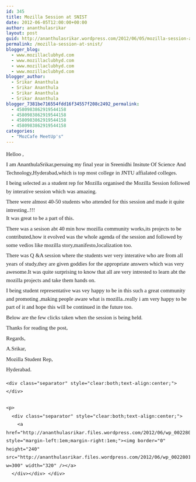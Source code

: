 ```yaml
---
id: 345
title: Mozilla Session at SNIST
date: 2012-06-05T12:00:00+00:00
author: ananthulasrikar
layout: post
guid: http://ananthulasrikar.wordpress.com/2012/06/05/mozilla-session-at-snist/
permalink: /mozilla-session-at-snist/
blogger_blog:
  - www.mozillaclubhyd.com
  - www.mozillaclubhyd.com
  - www.mozillaclubhyd.com
  - www.mozillaclubhyd.com
blogger_author:
  - Srikar Ananthula
  - Srikar Ananthula
  - Srikar Ananthula
  - Srikar Ananthula
blogger_7381be716554fdd16f34557f208c2492_permalink:
  - 4580983862919544158
  - 4580983862919544158
  - 4580983862919544158
  - 4580983862919544158
categories:
  - "MozCafe MeetUp's"
---
```

<div dir="ltr" style="text-align:left;">
  <div style="font-family:Georgia, 'Palatino Linotype', 'Book Antiqua', 'URW Palladio L', Baskerville, Meiryo, 'Hiragino Mincho Pro', 'MS PMincho', serif;font-size:15px;line-height:22.5px;margin-bottom:6px;margin-top:6px;padding:0;">
    Helloo ,
  </div>
  
  <div style="font-family:Georgia, 'Palatino Linotype', 'Book Antiqua', 'URW Palladio L', Baskerville, Meiryo, 'Hiragino Mincho Pro', 'MS PMincho', serif;font-size:15px;line-height:22.5px;margin-bottom:6px;margin-top:6px;padding:0;">
    I am AnanthulaSrikar,persuing my final year in Sreenidhi Insitute Of Science And Technology,Hyderabad,which is top most college in JNTU affialated colleges.
  </div>
  
  <div style="font-family:Georgia, 'Palatino Linotype', 'Book Antiqua', 'URW Palladio L', Baskerville, Meiryo, 'Hiragino Mincho Pro', 'MS PMincho', serif;font-size:15px;line-height:22.5px;margin-bottom:6px;margin-top:6px;padding:0;">
    I being selected as a student rep for Mozilla organised the Mozilla Session followed by interative session which was amazing.
  </div>
  
  <div style="font-family:Georgia, 'Palatino Linotype', 'Book Antiqua', 'URW Palladio L', Baskerville, Meiryo, 'Hiragino Mincho Pro', 'MS PMincho', serif;font-size:15px;line-height:22.5px;margin-bottom:6px;margin-top:6px;padding:0;">
    There were almost 40-50 students who attended for this session and made it quite intresting..!!!<br />It was great to be a part of this.
  </div>
  
  <div style="font-family:Georgia, 'Palatino Linotype', 'Book Antiqua', 'URW Palladio L', Baskerville, Meiryo, 'Hiragino Mincho Pro', 'MS PMincho', serif;font-size:15px;line-height:22.5px;margin-bottom:6px;margin-top:6px;padding:0;">
    There was a sesison abt 40 min how mozilla community works,its projects to be contributed,how it evolved was the whole agenda of the session and followed by some vedios like mozilla story,manifesto,localization too.
  </div>
  
  <div style="font-family:Georgia, 'Palatino Linotype', 'Book Antiqua', 'URW Palladio L', Baskerville, Meiryo, 'Hiragino Mincho Pro', 'MS PMincho', serif;font-size:15px;line-height:22.5px;margin-bottom:6px;margin-top:6px;padding:0;">
    There was Q &A session where the students wer very interative who are from all years of study,they are given goddies for the appropriate answers which was very awesome.It was quite surprising to know that all are very intrested to learn abt the mozilla projects and take them hands on.
  </div>
  
  <div style="font-family:Georgia, 'Palatino Linotype', 'Book Antiqua', 'URW Palladio L', Baskerville, Meiryo, 'Hiragino Mincho Pro', 'MS PMincho', serif;font-size:15px;line-height:22.5px;margin-bottom:6px;margin-top:6px;padding:0;">
    I being student representative was vey happy to be in this such a great community and promoting ,making people aware what is mozilla..really i am very happy to be part of it and hope this will be continued in the future too.
  </div>
  
  <div style="font-family:Georgia, 'Palatino Linotype', 'Book Antiqua', 'URW Palladio L', Baskerville, Meiryo, 'Hiragino Mincho Pro', 'MS PMincho', serif;font-size:15px;line-height:22.5px;margin-bottom:6px;margin-top:6px;padding:0;">
    Below are the few clicks taken when the session is being held.
  </div>
  
  <div style="font-family:Georgia, 'Palatino Linotype', 'Book Antiqua', 'URW Palladio L', Baskerville, Meiryo, 'Hiragino Mincho Pro', 'MS PMincho', serif;font-size:15px;line-height:22.5px;margin-bottom:6px;margin-top:6px;padding:0;">
    Thanks for reading the post,
  </div>
  
  <div style="font-family:Georgia, 'Palatino Linotype', 'Book Antiqua', 'URW Palladio L', Baskerville, Meiryo, 'Hiragino Mincho Pro', 'MS PMincho', serif;font-size:15px;line-height:22.5px;margin-bottom:6px;margin-top:6px;padding:0;">
    Regards,
  </div>
  
  <div style="font-family:Georgia, 'Palatino Linotype', 'Book Antiqua', 'URW Palladio L', Baskerville, Meiryo, 'Hiragino Mincho Pro', 'MS PMincho', serif;font-size:15px;line-height:22.5px;margin-bottom:6px;margin-top:6px;padding:0;">
    A.Srikar,
  </div>
  
  <div style="font-family:Georgia, 'Palatino Linotype', 'Book Antiqua', 'URW Palladio L', Baskerville, Meiryo, 'Hiragino Mincho Pro', 'MS PMincho', serif;font-size:15px;line-height:22.5px;margin-bottom:6px;margin-top:6px;padding:0;">
    Mozilla Student Rep,
  </div>
  
  <div style="font-family:Georgia, 'Palatino Linotype', 'Book Antiqua', 'URW Palladio L', Baskerville, Meiryo, 'Hiragino Mincho Pro', 'MS PMincho', serif;font-size:15px;line-height:22.5px;margin-bottom:6px;margin-top:6px;padding:0;">
    Hyderabad.</p> 
    
    <div class="separator" style="clear:both;text-align:center;">
    </div>
    
    <p>
      <div class="separator" style="clear:both;text-align:center;">
        <a href="http://ananthulasrikar.files.wordpress.com/2012/06/wp_0022801.jpg" style="margin-left:1em;margin-right:1em;"><img border="0" height="240" src="http://ananthulasrikar.files.wordpress.com/2012/06/wp_0022801.jpg?w=300" width="320" /></a>
      </div></div> </div>